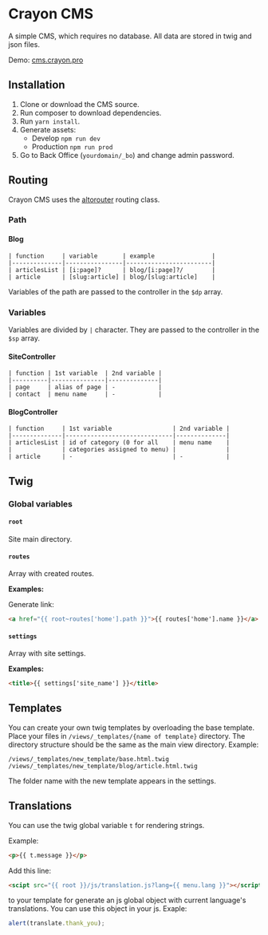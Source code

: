# Crayon CMS
A simple CMS, which requires no database. All data are stored in twig and json files.

Demo: [cms.crayon.pro](http://cms.crayon.pro)

## Installation
1. Clone or download the CMS source.
2. Run composer to download dependencies.
3. Run `yarn install`.
4. Generate assets:
   * Develop `npm run dev`
   * Production `npm run prod`
5. Go to Back Office (`yourdomain/_bo`) and change admin password.

## Routing
Crayon CMS uses the [altorouter](http://altorouter.com/) routing class.
### Path
#### Blog
```
| function     | variable       | example                |
|--------------|----------------|------------------------|
| articlesList | [i:page]?      | blog/[i:page]?/        |
| article      | [slug:article] | blog/[slug:article]    |
```
Variables of the path are passed to the controller in the `$dp` array.
### Variables
Variables are divided by `|` character. They are passed to the controller in the `$sp` array.
#### SiteController
```
| function | 1st variable  | 2nd variable |
|----------|---------------|--------------|
| page     | alias of page | -            |
| contact  | menu name     | -            |
```
#### BlogController
```
| function     | 1st variable                 | 2nd variable |
|--------------|------------------------------|--------------|
| articlesList | id of category (0 for all    | menu name    |
|              | categories assigned to menu) |              |
| article      | -                            | -            |
```
## Twig
### Global variables
#### `root`
Site main directory.
#### `routes`
Array with created routes.

**Examples:**

Generate link: 
```html
<a href="{{ root~routes['home'].path }}">{{ routes['home'].name }}</a>
```
#### `settings`
Array with site settings.

**Examples:**

```html
<title>{{ settings['site_name'] }}</title>
```
## Templates
You can create your own twig templates by overloading the base template.
Place your files in `/views/_templates/{name of template}` directory.
The directory structure should be the same as the main view directory.
Example:
```
/views/_templates/new_template/base.html.twig
/views/_templates/new_template/blog/article.html.twig
```
The folder name with the new template appears in the settings.

## Translations
You can use the twig global variable `t` for rendering strings.

Example:
```html
<p>{{ t.message }}</p>
```
Add this line:
```html
<scipt src="{{ root }}/js/translation.js?lang={{ menu.lang }}"></script>
```
to your template for generate an js global object with current language's translations.
You can use this object in your js.
Exaple:
```js
alert(translate.thank_you);
```

